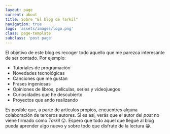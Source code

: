 ```yaml
---
layout: page
current: about
title: Sobre "El blog de Tarkil"
navigation: true
logo: 'assets/images/logo.png'
class: page-template
subclass: 'post page'
---
```


El objetivo de este blog es recoger todo aquello que me parezca interesante de ser contado. Por ejemplo:

 * Tutoriales de programación
 * Novedades tecnológicas
 * Canciones que me gustan
 * Frases ingeniosas
 * Opiniones de libros, películas, series  y videojuegos
 * Curiosidades que he descubierto
 * Proyectos que ando realizando

Es posible que, a parte de artículos propios, encuentres alguna colaboración de terceros autores. Si es así, verás que el autor del _post_ no viene firmado como _Tarkil_ 😜.
Espero que todo aquel que llegué al blog pueda aprender algo nuevo y sobre todo que disfrute de la lectura 😁.

